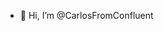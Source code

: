 - 👋 Hi, I’m @CarlosFromConfluent


<!---
CarlosFromConfluent/CarlosFromConfluent is a ✨ special ✨ repository because its `README.md` (this file) appears on your GitHub profile.
You can click the Preview link to take a look at your changes.
--->
